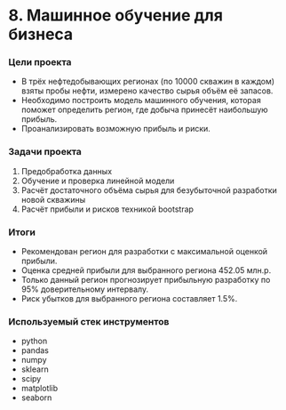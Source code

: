# 8. Машинное обучение для бизнеса

### Цели проекта

- В трёх нефтедобывающих регионах (по 10000 скважин в каждом) взяты пробы нефти, измерено качество сырья объём её запасов.
- Необходимо построить модель машинного обучения, которая поможет определить регион, где добыча принесёт наибольшую прибыль.
- Проанализировать возможную прибыль и риски.

### Задачи проекта

1. Предобработка данных  
2. Обучение и проверка линейной модели  
3. Расчёт достаточного объёма сырья для безубыточной разработки новой скважины  
4. Расчёт прибыли и рисков техникой bootstrap  

### Итоги

- Рекомендован регион для разработки с максимальной оценкой прибыли.
- Оценка средней прибыли для выбранного региона 452.05 млн.р.
- Только данный регион прогнозирует прибыльную разработку по 95% доверительному интервалу.
- Риск убытков для выбранного региона составляет 1.5%.

### Используемый стек инструментов

- python
- pandas
- numpy
- sklearn
- scipy
- matplotlib
- seaborn
